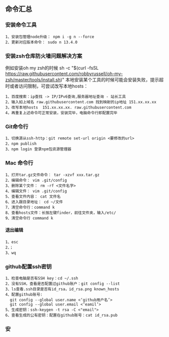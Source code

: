 
## 命令汇总
### 安装命令工具
```
1、安装包管理node升级： npm i -g n --force
2、更新对应版本命令： sudo n 13.4.0
```
### 安装zsh仓库防火墙问题解决方案
例如安装oh my zsh的时候
sh -c "$(curl -fsSL https://raw.githubusercontent.com/robbyrussell/oh-my-zsh/master/tools/install.sh)"
本地安装某个工具的时候可能会安装失败，提示超时或者访问限制，可尝试改写本地hosts：
```
1、百度搜索：ip查找 -> IP/IPv6查询,服务器地址查询 - 站长工具
2、输入如上域名 raw.githubusercontent.com 找到映射的ip地址 151.xx.xx.xx
3，改写本地hosts  151.xx.xx.xx. raw.githubusercontent.com
4，再重复上述命令可正常安装，安装完毕，电脑命令行即配置完毕
```


### Git命令行
```
1、切换源从ssh-http：git remote set-url origin <要修改的url>
2、npm publish
3、npm login 登录npm包资源管理器

```


### Mac 命令行
``` 
1、打开tar.gz文件命令： tar -xzvf xxx.tar.gz
2、编辑命令： vim .git/config
3、删除某个文件： rm -rf <文件名字>
4、编辑文件： vim .git/config
5、查看文件内容： cat 文件名
6、进入跟目录地址： cd ~/文件
7、清空命令行：command k
8、查看hosts文件：长按左键finder，前往文件夹，输入/etc/
9、清空命令行 command k
```

#### 退出编辑
```
1、esc
2、；
3、wq
```

### github配置ssh密钥
```
1、检查电脑是否有SSH key：cd ~/.ssh
2、没有SSH，查看是否配置过github账户：git config --list
3、ls查看.ssh目录是否有id_rsa，id_rsa.png known_hosts
4、配置github账号: 
  git config --global user.name <‘github用户名’>
  git config --global user.email <‘eamil’>
5、生成密钥：ssh-keygen -t rsa -C <"email"> 
6、查看生成的公有密钥：配置在github账号：cat id_rsa.pub
```

### 安
